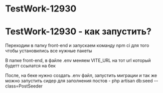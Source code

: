 # TestWork-12930
<h1>TestWork-12930 - как запустить?</h1>

<p>Переходим в папку front-end и запускаем команду npm ci для того чтобы установились все нужные пакеты</p>

<p>В папке front-end, в файле .env меняем VITE_URL на тот url который будетт ссылатся на бек</p>

<p>После, на беке нужно создать .env файл, запустить миграции и так же можно запустить сидер для заполнения постов - php artisan db:seed --class=PostSeeder</p>
